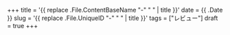 +++
title = '{{ replace .File.ContentBaseName "-" " " | title }}'
date = {{ .Date }}
slug = '{{ replace .File.UniqueID "-" " " | title }}'
tags = ["レビュー"]
draft = true
+++
